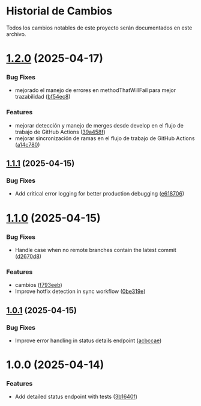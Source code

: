 # Historial de Cambios

Todos los cambios notables de este proyecto serán documentados en este archivo.

# [1.2.0](https://github.com/yasazo/flow-test/compare/v1.1.1...v1.2.0) (2025-04-17)


### Bug Fixes

* mejorado el manejo de errores en methodThatWillFail para mejor trazabilidad ([bf54ec8](https://github.com/yasazo/flow-test/commit/bf54ec8f952314f05e6a0c668f7445bae590c651))


### Features

* mejorar detección y manejo de merges desde develop en el flujo de trabajo de GitHub Actions ([39a458f](https://github.com/yasazo/flow-test/commit/39a458f32bcd4f9cd8d7ee5e46afe5dac9197471))
* mejorar sincronización de ramas en el flujo de trabajo de GitHub Actions ([a14c780](https://github.com/yasazo/flow-test/commit/a14c7803b96740573a7c9ba794142a3a6b049a9d))

## [1.1.1](https://github.com/yasazo/flow-test/compare/v1.1.0...v1.1.1) (2025-04-15)


### Bug Fixes

* Add critical error logging for better production debugging ([e618706](https://github.com/yasazo/flow-test/commit/e618706ff89d13f0682f199f9ba48abaca8317d9))

# [1.1.0](https://github.com/yasazo/flow-test/compare/v1.0.1...v1.1.0) (2025-04-15)


### Bug Fixes

* Handle case when no remote branches contain the latest commit ([d2670d8](https://github.com/yasazo/flow-test/commit/d2670d8c03edad38a119bd0aa58cb871a981f404))


### Features

* cambios ([f793eeb](https://github.com/yasazo/flow-test/commit/f793eeb7b5b9c534f99b342e8b2e72f8918929e1))
* Improve hotfix detection in sync workflow ([0be319e](https://github.com/yasazo/flow-test/commit/0be319effc19c99a74337f1bbe9483fbc9b6dd3f))

## [1.0.1](https://github.com/yasazo/flow-test/compare/v1.0.0...v1.0.1) (2025-04-15)


### Bug Fixes

* Improve error handling in status details endpoint ([acbccae](https://github.com/yasazo/flow-test/commit/acbccae76a9cc890cf1e2fec699bee32b3e30346))

# 1.0.0 (2025-04-14)


### Features

* Add detailed status endpoint with tests ([3b1640f](https://github.com/yasazo/flow-test/commit/3b1640f6e7e98317083a3b4bc04dc219fe31254c))
